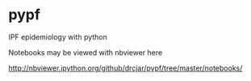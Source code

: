 pypf
====

 IPF epidemiology with python
 
 Notebooks may be viewed with nbviewer here 
 
 http://nbviewer.ipython.org/github/drcjar/pypf/tree/master/notebooks/
